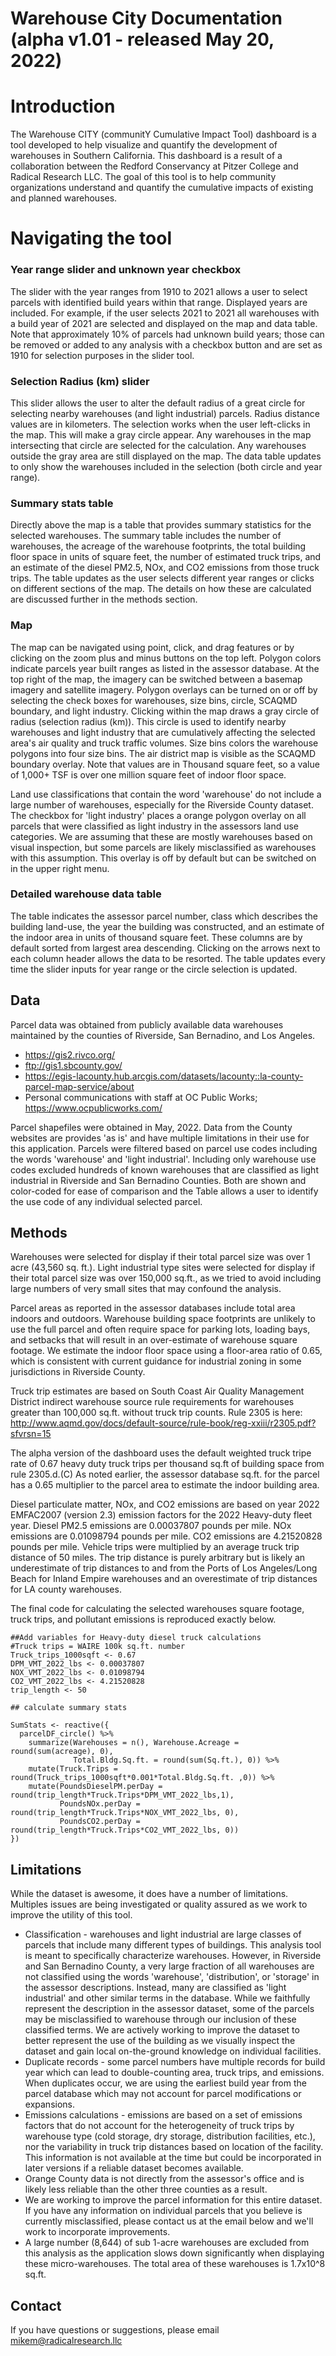 Warehouse City Documentation (alpha v1.01 - released May 20, 2022)
===================================

# Introduction

The Warehouse CITY (communitY Cumulative Impact Tool) dashboard is a tool developed to help visualize and quantify the development of warehouses in Southern California. This dashboard is a result of a collaboration between the Redford Conservancy at Pitzer College and Radical Research LLC. The goal of this tool is to help community organizations understand and quantify the cumulative impacts of existing and planned warehouses.   

# Navigating the tool

### Year range slider and unknown year checkbox

The slider with the year ranges from 1910 to 2021 allows a user to select parcels with identified build years within that range. Displayed years are included.  For example, if the user selects 2021 to 2021 all warehouses with a build year of 2021 are selected and displayed on the map and data table. Note that approximately 10% of parcels had unknown build years; those can be removed or added to any analysis with a checkbox button and are set as 1910 for selection purposes in the slider tool.  

### Selection Radius (km) slider 

This slider allows the user to alter the default radius of a great circle for selecting nearby warehouses (and light industrial) parcels. Radius distance values are in kilometers. The selection works when the user left-clicks in the map.  This will make a gray circle appear.  Any warehouses in the map intersecting that circle are selected for the calculation.  Any warehouses outside the gray area are still displayed on the map.  The data table updates to only show the warehouses included in the selection (both circle and year range).  

### Summary stats table

Directly above the map is a table that provides summary statistics for the selected warehouses. The summary table includes the number of warehouses, the acreage of the warehouse footprints, the total building floor space in units of square feet, the number of estimated truck trips, and an estimate of the diesel PM2.5, NOx, and CO2 emissions from those truck trips. The table updates as the user selects different year ranges or clicks on different sections of the map.  The details on how these are calculated are discussed further in the methods section.

### Map

The map can be navigated using point, click, and drag features or by clicking on the zoom plus and minus buttons on the top left. Polygon colors indicate parcels year built ranges as listed in the assessor database. At the top right of the map, the imagery can be switched between a basemap imagery and satellite imagery. Polygon overlays can be turned on or off by selecting the check boxes for warehouses, size bins, circle, SCAQMD boundary, and light industry. Clicking within the map draws a gray circle of radius (selection radius (km)).  This circle is used to identify nearby warehouses and light industry that are cumulatively affecting the selected area's air quality and truck traffic volumes. Size bins colors the warehouse polygons into four size bins. The air district map is visible as the SCAQMD boundary overlay.  Note that values are in Thousand square feet, so a value of 1,000+ TSF is over one million square feet of indoor floor space. 

Land use classifications that contain the word 'warehouse' do not include a large number of warehouses, especially for the Riverside County dataset.  The checkbox for 'light industry' places a orange polygon overlay on all parcels that were classified as light industry in the assessors land use categories. We are assuming that these are mostly warehouses based on visual inspection, but some parcels are likely misclassified as warehouses with this assumption.  This overlay is off by default but can be switched on in the upper right menu.  

### Detailed warehouse data table

The table indicates the assessor parcel number, class which describes the building land-use, the year the building was constructed, and an estimate of the indoor area in units of thousand square feet. These columns are by default sorted from largest area descending.  Clicking on the arrows next to each column header allows the data to be resorted. The table updates every time the slider inputs for year range or the circle selection is updated.    

## Data

Parcel data was obtained from publicly available data warehouses maintained by the counties of Riverside, San Bernadino, and Los Angeles.
* https://gis2.rivco.org/
* ftp://gis1.sbcounty.gov/
* https://egis-lacounty.hub.arcgis.com/datasets/lacounty::la-county-parcel-map-service/about
* Personal communications with staff at OC Public Works; https://www.ocpublicworks.com/

Parcel shapefiles were obtained in May, 2022. Data from the County websites are provides 'as is' and have multiple limitations in their use for this application. Parcels were filtered based on parcel use codes including the words 'warehouse' and 'light industrial'. Including only warehouse use codes excluded hundreds of known warehouses that are classified as light industrial in Riverside and San Bernadino Counties.  Both are shown and color-coded for ease of comparison and the Table allows a user to identify the use code of any individual selected parcel.

## Methods

Warehouses were selected for display if their total parcel size was over 1 acre (43,560 sq. ft.). Light industrial type sites were selected for display if their total parcel size was over 150,000 sq.ft., as we
tried to avoid including large numbers of very small sites that may confound the analysis.  

Parcel areas as reported in the assessor databases include total area indoors and outdoors. Warehouse building space footprints are unlikely to use the full parcel and often require space for parking lots, loading bays, and setbacks that will result in an over-estimate of warehouse square footage. We estimate the indoor floor space using a floor-area ratio of 0.65, which is consistent with current guidance for industrial zoning in some jurisdictions in Riverside County.

Truck trip estimates are based on South Coast Air Quality Management District indirect warehouse source rule requirements for warehouses greater than 100,000 sq.ft. without truck trip counts. Rule 2305 is here:
http://www.aqmd.gov/docs/default-source/rule-book/reg-xxiii/r2305.pdf?sfvrsn=15

The alpha version of the dashboard uses the default weighted truck tripe rate of 0.67 heavy duty truck trips per thousand sq.ft of building space from rule 2305.d.(C) As noted earlier, the assessor database sq.ft. for the parcel has a 0.65 multiplier to the parcel area to estimate the indoor building area. 

Diesel particulate matter, NOx, and CO2 emissions are based on year 2022 EMFAC2007 (version 2.3) emission factors for the 2022 Heavy-duty fleet year. Diesel PM2.5 emissions are 0.00037807 pounds per mile. NOx emissions are 0.01098794 pounds per mile. CO2 emissions are 4.21520828 pounds per mile. Vehicle trips were multiplied by an average truck trip distance of 50 miles. The trip distance is purely arbitrary but is likely an underestimate of trip distances to and from the Ports of Los Angeles/Long Beach for Inland Empire warehouses and an overestimate of trip distances for LA county warehouses.  

The final code for calculating the selected warehouses square footage, truck trips, and pollutant emissions is reproduced exactly below.

```{r}
##Add variables for Heavy-duty diesel truck calculations
#Truck trips = WAIRE 100k sq.ft. number
Truck_trips_1000sqft <- 0.67
DPM_VMT_2022_lbs <- 0.00037807
NOX_VMT_2022_lbs <- 0.01098794
CO2_VMT_2022_lbs <- 4.21520828
trip_length <- 50

## calculate summary stats

SumStats <- reactive({
  parcelDF_circle() %>%
    summarize(Warehouses = n(), Warehouse.Acreage = round(sum(acreage), 0), 
              Total.Bldg.Sq.ft. = round(sum(Sq.ft.), 0)) %>%
    mutate(Truck.Trips = round(Truck_trips_1000sqft*0.001*Total.Bldg.Sq.ft. ,0)) %>%
    mutate(PoundsDieselPM.perDay = round(trip_length*Truck.Trips*DPM_VMT_2022_lbs,1),
           PoundsNOx.perDay = round(trip_length*Truck.Trips*NOX_VMT_2022_lbs, 0),
           PoundsCO2.perDay = round(trip_length*Truck.Trips*CO2_VMT_2022_lbs, 0)) 
})

```

## Limitations

While the dataset is awesome, it does have a number of limitations.  Multiples issues are being investigated or quality assured as we work to improve the utility of this tool.
* Classification - warehouses and light industrial are large classes of parcels that include many different types of buildings.  This analysis tool is meant to specifically characterize warehouses.  However, in Riverside and San Bernadino County, a very large fraction of all warehouses are not classified using the words 'warehouse', 'distribution', or 'storage' in the assessor descriptions.  Instead, many are classified as 'light industrial' and other similar terms in the database.  While we faithfully represent the description in the assessor dataset, some of the parcels may be misclassified to warehouse through our inclusion of these classified terms. We are actively working to improve the dataset to better represent the use of the building as we visually inspect the dataset and gain local on-the-ground knowledge on individual facilities.
* Duplicate records - some parcel numbers have multiple records for build year which can lead to double-counting area, truck trips, and emissions.  When duplicates occur, we are using the earliest build year from the parcel database which may not account for parcel modifications or expansions.  
* Emissions calculations - emissions are based on a set of emissions factors that do not account for the heterogeneity of truck trips by warehouse type (cold storage, dry storage, distribution facilities, etc.), nor the variability in truck trip distances based on location of the facility. This information is not available at the time but could be incorporated in later versions if a reliable dataset becomes available.
* Orange County data is not directly from the assessor's office and is likely less reliable than the other three counties as a result.  
* We are working to improve the parcel information for this entire dataset. If you have any information on individual parcels that you believe is currently misclassified, please contact us at the email below and we'll work to incorporate improvements.  
* A large number (8,644) of sub 1-acre warehouses are excluded from this analysis as the application slows down significantly when displaying these micro-warehouses.  The total area of these warehouses is 1.7x10^8 sq.ft.  


## Contact 

If you have questions or suggestions, please email mikem@radicalresearch.llc
